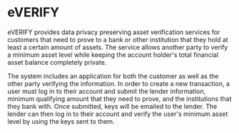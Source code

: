 # eVERIFY

eVERIFY provides data privacy preserving asset verification services for customers that need to prove to a bank or other institution that they hold at least a certain amount of assets.  The service allows another party to verify a minimum asset level while keeping the account holder's total financial asset balance completely private.

The system includes an application for both the customer as well as the other party verifying the information.  In order to create a new transaction, a user must log in to their account and submit the lender information, minimum qualifying amount that they need to prove, and the institutions that they bank with.  Once submitted, keys will be emailed to the lender.  The lender can then log in to their account and verify the user's minimum asset level by using the keys sent to them.



